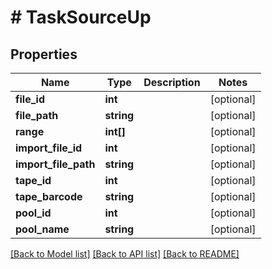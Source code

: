 # # TaskSourceUp

## Properties

Name | Type | Description | Notes
------------ | ------------- | ------------- | -------------
**file_id** | **int** |  | [optional] 
**file_path** | **string** |  | [optional] 
**range** | **int[]** |  | [optional] 
**import_file_id** | **int** |  | [optional] 
**import_file_path** | **string** |  | [optional] 
**tape_id** | **int** |  | [optional] 
**tape_barcode** | **string** |  | [optional] 
**pool_id** | **int** |  | [optional] 
**pool_name** | **string** |  | [optional] 

[[Back to Model list]](../../README.md#documentation-for-models) [[Back to API list]](../../README.md#documentation-for-api-endpoints) [[Back to README]](../../README.md)



